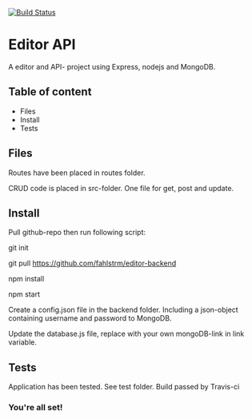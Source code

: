 [![Build Status](https://app.travis-ci.com/fahlstrm/editor-backend.svg?branch=master)](https://app.travis-ci.com/fahlstrm/editor-backend)

# Editor API
A editor and API- project using Express, nodejs and MongoDB.

## Table of content
- Files
- Install 
- Tests


## Files
Routes have been placed in routes folder.

CRUD code is placed in src-folder. One file for get, post and update.

## Install
Pull github-repo then run following script:

git init

git pull https://github.com/fahlstrm/editor-backend

npm install

npm start

Create a config.json file in the backend folder. Including a json-object containing username and password to MongoDB.

Update the database.js file, replace with your own mongoDB-link in link 
variable.

## Tests
Application has been tested. See test folder. 
Build passed by Travis-ci


### You're all set! 
